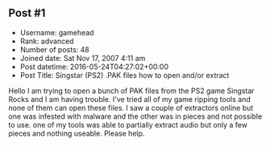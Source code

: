 ## Post #1
- Username: gamehead
- Rank: advanced
- Number of posts: 48
- Joined date: Sat Nov 17, 2007 4:11 am
- Post datetime: 2016-05-24T04:27:02+00:00
- Post Title: Singstar (PS2) .PAK files how to open and/or extract

Hello I am trying to open a bunch of PAK files from the PS2 game Singstar Rocks and I am having trouble. I've tried all of my game ripping tools and none of them can open these files. I saw a couple of extractors online but one was infested with malware and the other was in pieces and not possible to use. one of my tools was able to partially extract audio but only a few pieces and nothing useable. Please help.
